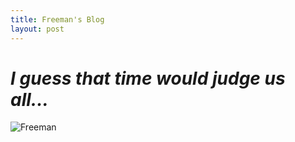 ```yaml
---
title: Freeman's Blog
layout: post
---
```



# *I guess that time would judge us all...*
![Freeman](http://freemang.github.io/public/dr-freeman.jpg )

